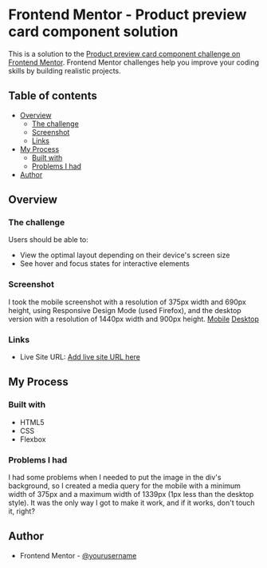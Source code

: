 # Frontend Mentor - Product preview card component solution

This is a solution to the [Product preview card component challenge on Frontend Mentor](https://www.frontendmentor.io/challenges/product-preview-card-component-GO7UmttRfa). Frontend Mentor challenges help you improve your coding skills by building realistic projects. 

## Table of contents

- [Overview](#overview)
  - [The challenge](#the-challenge)
  - [Screenshot](#screenshot)
  - [Links](#links)
- [My Process](#my-process)
  - [Built with](#built-with)
  - [Problems I had](#continued-development)
- [Author](#author)

## Overview

### The challenge

Users should be able to:

- View the optimal layout depending on their device's screen size
- See hover and focus states for interactive elements

### Screenshot

I took the mobile screenshot with a resolution of 375px width and 690px height, using Responsive Design Mode (used Firefox), and the desktop version with a resolution of 1440px width and 900px height.
[Mobile](https://i.imgur.com/9p1Bavp.png)
[Desktop](https://i.imgur.com/Ovx94oI.png)

### Links

- Live Site URL: [Add live site URL here](https://your-live-site-url.com)

## My Process

### Built with

- HTML5
- CSS
- Flexbox

### Problems I had

I had some problems when I needed to put the image in the div's background, so I created a media query for the mobile with a minimum width of 375px and a maximum width of 1339px (1px less than the desktop style). It was the only way I got to make it work, and if it works, don't touch it, right?

## Author

- Frontend Mentor - [@yourusername](https://www.frontendmentor.io/profile/Galvei4)